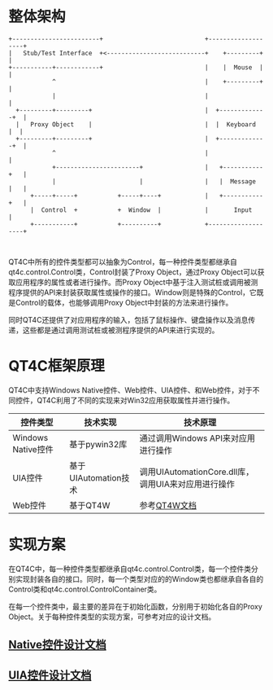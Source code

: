 
# 整体架构

```
+------------------------+                            +-------------------+  
|   Stub/Test Interface  +<---------------------------+    +---------+    |    
+-----------+------------+                            |    |  Mouse  |    |
            ^                                         |    +---------+    |
            |                                         |                   |
  +---------+---------+                               |  +-------------+  |  
  |   Proxy Object    |                               |  |  Keyboard   |  |  
  +---------+---------+                               |  +-------------+  |  
            ^                                         |                   |  
            +-----------------------+                 |   +-----------+   | 
            |                       |                 |   |  Message  |   |  
      +-----+-----+           +-----+----+            |   +-----------+   |    
      |  Control  +           +  Window  |            |       Input       |
      +-----------+           +----------+            +-------------------+
         


```
QT4C中所有的控件类型都可以抽象为Control，每一种控件类型都继承自qt4c.control.Control类，Control封装了Proxy Object，通过Proxy Object可以获取应用程序的属性或者进行操作。而Proxy Object中基于注入测试桩或调用被测程序提供的API来封装获取属性或操作的接口。Window则是特殊的Control，它既是Control的载体，也能够调用Proxy Object中封装的方法来进行操作。

同时QT4C还提供了对应用程序的输入，包括了鼠标操作、键盘操作以及消息传递，这些都是通过调用测试桩或被测程序提供的API来进行实现的。

# QT4C框架原理

QT4C中支持Windows Native控件、Web控件、UIA控件、和Web控件，对于不同控件，QT4C利用了不同的实现来对Win32应用获取属性并进行操作。

| 控件类型             | 技术实现          |  技术原理                          |
| ------------------  | -----            | ----    |
| Windows Native控件     | 基于pywin32库        | 通过调用Windows API来对应用进行操作 |
| UIA控件      | 基于UIAutomation技术     | 调用UIAutomationCore.dll库，调用UIA来对应用进行操作 |
| Web控件              | 基于QT4W          | 参考[QT4W文档](https://qt4w.readthedocs.io/zh_CN/latest/intro.html) |


# 实现方案

在QT4C中，每一种控件类型都继承自qt4c.control.Control类，每一个控件类分别实现封装各自的接口。同时，每一个类型对应的的Window类也都继承自各自的Control类和qt4c.control.ControlContainer类。

在每一个控件类中，最主要的差异在于初始化函数，分别用于初始化各自的Proxy Object。关于每种控件类型的实现方案，可参考对应的设计文档。

## [Native控件设计文档](./wincontrol.md)

## [UIA控件设计文档](./uiacontrol.md)